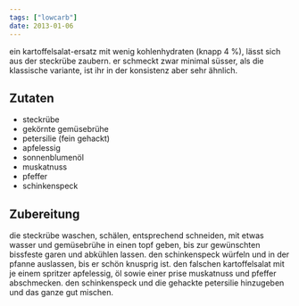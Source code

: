 ```yaml
---
tags: ["lowcarb"]
date: 2013-01-06
---
```


ein kartoffelsalat-ersatz mit wenig kohlenhydraten (knapp 4 %), lässt sich aus der steckrübe zaubern. er schmeckt zwar minimal süsser, als die klassische variante, ist ihr in der konsistenz aber sehr ähnlich.

## Zutaten
- steckrübe
- gekörnte gemüsebrühe
- petersilie (fein gehackt)
- apfelessig
- sonnenblumenöl
- muskatnuss
- pfeffer
- schinkenspeck

## Zubereitung
die steckrübe waschen, schälen, entsprechend schneiden, mit etwas wasser und gemüsebrühe in einen topf geben, bis zur gewünschten bissfeste garen und abkühlen lassen.
den schinkenspeck würfeln und in der pfanne auslassen, bis er schön knusprig ist.
den falschen kartoffelsalat mit je einem spritzer apfelessig, öl sowie einer prise muskatnuss und pfeffer abschmecken. den schinkenspeck und die gehackte petersilie hinzugeben und das ganze gut mischen.
